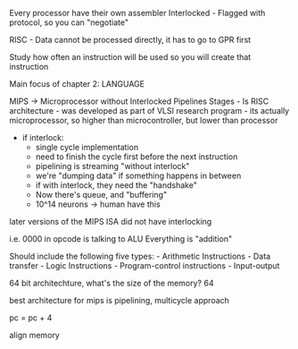 Every processor have their own assembler
Interlocked - Flagged with protocol, so you can "negotiate"

RISC 
	- Data cannot be processed directly, it has to go to GPR first


Study how often an instruction will be used so you will create that instruction

Main focus of chapter 2:
LANGUAGE

MIPS -> Microprocessor without Interlocked Pipelines Stages
	- Is RISC architecture
	- was developed as part of VLSI research program
	- its actually microprocessor, so higher than microcontroller, but lower than processor

- if interlock:
	- single cycle implementation
	- need to finish the cycle first before the next instruction
	- pipelining is streaming "without interlock"
	- we're "dumping data" if something happens in between
	- if with interlock, they need the "handshake"
	- Now there's queue, and "buffering"
	- 10^14 neurons -> human have this

later versions of the MIPS ISA did not have interlocking

i.e. 0000 in opcode is talking to ALU
Everything is "addition"

Should include the following five types:
	- Arithmetic Instructions
	- Data transfer
	- Logic Instructions
	- Program-control instructions
	- Input-output


64 bit architechture, what's the size of the memory? 64

best architecture for mips is pipelining, multicycle approach

pc = pc + 4

align memory

